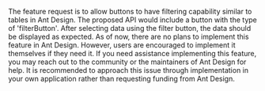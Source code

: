 The feature request is to allow buttons to have filtering capability similar to tables in Ant Design. The proposed API would include a button with the type of 'filterButton'. After selecting data using the filter button, the data should be displayed as expected.
As of now, there are no plans to implement this feature in Ant Design. However, users are encouraged to implement it themselves if they need it.
If you need assistance implementing this feature, you may reach out to the community or the maintainers of Ant Design for help.
It is recommended to approach this issue through implementation in your own application rather than requesting funding from Ant Design.
